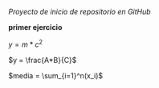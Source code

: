 *Proyecto de inicio de repositorio en GitHub*

**primer ejercicio**

$y = m*c^2$

$y = \frac{A*B}{C}$

$media = \sum_{i=1}^n(x_i)$
